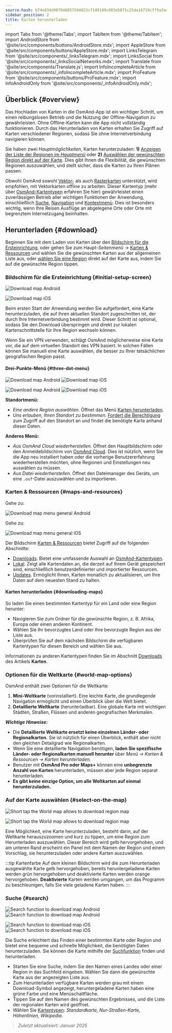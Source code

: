 ```yaml
---
source-hash: b74e034d907048857594823cf149189c003eb875c25da16719cff9a3addc6202
sidebar_position: 2
title: Karten herunterladen
---
```

import Tabs from '@theme/Tabs';
import TabItem from '@theme/TabItem';
import AndroidStore from '@site/src/components/buttons/AndroidStore.mdx';
import AppleStore from '@site/src/components/buttons/AppleStore.mdx';
import LinksTelegram from '@site/src/components/_linksTelegram.mdx';
import LinksSocial from '@site/src/components/_linksSocialNetworks.mdx';
import Translate from '@site/src/components/Translate.js';
import InfoIncompleteArticle from '@site/src/components/_infoIncompleteArticle.mdx';
import ProFeature from '@site/src/components/buttons/ProFeature.mdx';
import InfoAndroidOnly from '@site/src/components/_infoAndroidOnly.mdx';




## Überblick {#overview}

Das Hochladen von Karten in die OsmAnd-App ist ein wichtiger Schritt, um einen reibungslosen Betrieb und die Nutzung der Offline-Navigation zu gewährleisten. Ohne Offline-Karten kann die App nicht vollständig funktionieren. Durch das Herunterladen von Karten erhalten Sie Zugriff auf Karten verschiedener Regionen, sodass Sie ohne Internetverbindung navigieren können.

Sie haben zwei *Hauptmöglichkeiten*, Karten herunterzuladen: **1)** [Anzeigen der Liste der Regionen im *Hauptmenü*](#maps-and-resources) oder **2)** [Auswählen der gewünschten Region direkt auf der Karte](#select-on-the-map). Dies gibt Ihnen die Flexibilität, die gewünschten Regionen auszuwählen, und stellt sicher, dass die Karten zu Ihren Plänen passen.

Obwohl OsmAnd sowohl [Vektor-](../map/vector-maps.md) als auch [Rasterkarten](../map/raster-maps.md) unterstützt, wird empfohlen, mit Vektorkarten offline zu arbeiten. Dieser Kartentyp (mehr über [OsmAnd-Kartentypen](../personal/maps-resources.md#map-types) erfahren Sie hier) gewährleistet einen zuverlässigen Betrieb aller wichtigen Funktionen der Anwendung, einschließlich [Suche](../search/index.md), [Navigation](../navigation/index.md) und [Kontextmenü](../map/map-context-menu.md). Dies ist besonders wichtig, wenn Ihre Reisen Ausflüge an abgelegene Orte oder Orte mit begrenztem Internetzugang beinhalten.


## Herunterladen {#download}

Beginnen Sie mit dem Laden von Karten über den [Bildschirm für die Ersteinrichtung](#initial-setup-screen), oder gehen Sie zum Haupt-*Seitenmenü* *→* [Karten & Ressourcen](#maps-and-resources) und wählen Sie die gewünschten Karten aus der allgemeinen Liste aus, oder [wählen Sie eine Region](#select-on-the-map) direkt auf der Karte aus, indem Sie auf die gewünschte Region tippen.


### Bildschirm für die Ersteinrichtung {#initial-setup-screen}

<Tabs groupId="operating-systems">

<TabItem value="android" label="Android">

![Download map Android](@site/static/img/steps/start_screen_first_screen_andr.png)

</TabItem>

<TabItem value="ios" label="iOS">

![Download map iOS](@site/static/img/steps/start_screen_first_screen_ios.png)

</TabItem>

</Tabs>

Beim ersten Start der Anwendung werden Sie aufgefordert, eine Karte herunterzuladen, die auf Ihren aktuellen Standort zugeschnitten ist, der durch Ihre Internetverbindung bestimmt wird. Dieser Schritt ist optional, sodass Sie den Download überspringen und direkt zur lokalen Kartenschnittstelle für Ihre Region wechseln können.

Wenn Sie ein VPN verwenden, schlägt OsmAnd möglicherweise eine Karte vor, die auf dem virtuellen Standort des VPN basiert. In solchen Fällen können Sie manuell eine Karte auswählen, die besser zu Ihrer tatsächlichen geografischen Region passt.


#### Drei-Punkte-Menü {#three-dot-menu}

<Tabs groupId="operating-systems">

<TabItem value="android" label="Android">

![Download map Android](@site/static/img/steps/start_screen_first_screen_location_andr.png) ![Download map iOS](@site/static/img/steps/start_screen_first_screen_other_andr.png)

</TabItem>

<TabItem value="ios" label="iOS">

![Download map Android](@site/static/img/steps/start_screen_first_screen_location_ios.png) ![Download map iOS](@site/static/img/steps/start_screen_first_screen_other_ios.png)

</TabItem>

</Tabs>

**Standortmenü:**

- *Eine andere Region auswählen.* Öffnet das Menü [Karten herunterladen](#maps-and-resources).
- *Uns erlauben, Ihren Standort zu bestimmen.* [Fordert die Berechtigung](../start-with/first-steps.md#permission-to-access-the-location) zum Zugriff auf den Standort an und findet die benötigte Karte anhand dieser Daten.

**Anderes Menü:**

- *Aus OsmAnd Cloud wiederherstellen.* Öffnet den Hauptbildschirm oder den Anmeldebildschirm von [OsmAnd Cloud](../personal/osmand-cloud.md). Dies ist nützlich, wenn Sie die App neu installiert haben oder die vorherige Benutzererfahrung wiederherstellen möchten, ohne Regionen und Einstellungen neu auswählen zu müssen.
- *Aus Datei wiederherstellen.* Öffnet den Dateimanager des Geräts, um eine `.osf`-Datei auszuwählen und zu importieren.


### Karten & Ressourcen {#maps-and-resources}

<Tabs groupId="operating-systems">

<TabItem value="android" label="Android">

Gehe zu: *<Translate android="true" ids="shared_string_menu,maps_and_resources,downloads"/>*

![Download map menu general Android](@site/static/img/personal/maps/download_menu_andr.png)

</TabItem>

<TabItem value="ios" label="iOS">

Gehe zu: *<Translate ios="true" ids="shared_string_menu,res_mapsres"/>*

![Download map menu general iOS](@site/static/img/personal/maps/download_menu_ios.png)

</TabItem>

</Tabs>

Der Bildschirm [Karten & Ressourcen](../personal/maps-resources.md) bietet Zugriff auf die folgenden Abschnitte:

- [Downloads](../personal/maps-resources.md#downloads). Bietet eine umfassende Auswahl an [OsmAnd-Kartentypen](../personal/maps-resources.md#map-types).
- [Lokal](../personal/maps-resources.md#local). Zeigt alle Kartendaten an, die derzeit auf Ihrem Gerät gespeichert sind, einschließlich benutzerdefinierter und importierter Ressourcen.
- [Updates](../personal/maps-resources.md#updates). Ermöglicht Ihnen, Karten monatlich zu aktualisieren, um Ihre Daten auf dem neuesten Stand zu halten.

#### Karten herunterladen {#downloading-maps}

So laden Sie einen bestimmten Kartentyp für ein Land oder eine Region herunter:

- Navigieren Sie zum Ordner für die gewünschte Region, z. B. Afrika, Europa oder einen anderen Kontinent.
- Wählen Sie Ihr bevorzugtes Land oder Ihre bevorzugte Region aus der Liste aus.
- Überprüfen Sie auf dem nächsten Bildschirm die verfügbaren Kartentypen für diesen Bereich und wählen Sie aus.

Informationen zu anderen Kartentypen finden Sie im Abschnitt [Downloads](../personal/maps-resources.md#downloads) des Artikels **Karten**.

### Optionen für die Weltkarte {#world-map-options}

OsmAnd enthält zwei Optionen für die Weltkarte:

1. **Mini-Weltkarte** (vorinstalliert). Eine leichte Karte, die grundlegende Navigation ermöglicht und einen Überblick über die Welt bietet.
2. **Detaillierte Weltkarte** (herunterladbar). Eine globale Karte mit wichtigen Städten, Straßen, Flüssen und anderen geografischen Merkmalen.

***Wichtige Hinweise:***

- Die **Detaillierte Weltkarte ersetzt keine einzelnen Länder- oder Regionalkarten.** Sie ist nützlich für einen Überblick, enthält aber nicht den gleichen Detailgrad wie Regionalkarten.
- Wenn Sie eine detaillierte Navigation benötigen, **laden Sie spezifische Länder- oder Regionalkarten manuell herunter** über *Menü → Karten & Ressourcen → Karten herunterladen.*
- Benutzer mit **OsmAnd Pro oder Maps+** können eine **unbegrenzte Anzahl von Karten** herunterladen, müssen aber jede Region separat herunterladen.
- **Es gibt keine einzige Option, um alle Weltkarten auf einmal herunterzuladen.**


### Auf der Karte auswählen {#select-on-the-map}

<Tabs groupId="operating-systems">

<TabItem value="android" label="Android">

![Short tap the World map allows to download region map](@site/static/img/map/download_region_map_via_worldmap.png)

</TabItem>

<TabItem value="ios" label="iOS">

![Short tap the World map allows to download region map](@site/static/img/settings/download_region_map_via_worldmap_ios.png)

</TabItem>

</Tabs>

Eine Möglichkeit, eine Karte herunterzuladen, besteht darin, auf der Weltkarte herauszuzoomen und kurz zu tippen, um eine Region zum Herunterladen auszuwählen. Dieser Bereich wird gelb hervorgehoben, und am unteren Rand erscheint ein Panel mit dem Namen der Region und einem Vorschlag, sie herunterzuladen oder andere Karten auszuwählen.

:::tip Kartenfarbe
Auf dem kleinen Bildschirm wird die zum Herunterladen ausgewählte Karte gelb hervorgehoben, bereits heruntergeladene Karten werden grün hervorgehoben und deaktivierte Karten werden orange hervorgehoben. **Deaktivierte** Karten werden umgangen, um das Programm zu beschleunigen, falls Sie viele geladene Karten haben.
:::

### Suche {#search}

<Tabs groupId="operating-systems">

<TabItem value="android" label="Android">

![Search function to download map Android](@site/static/img/settings/search_download_map_3_andr.png) ![Search function to download map Android](@site/static/img/settings/search_download_map_4_andr.png)

</TabItem>

<TabItem value="ios" label="iOS">

![Search function to download map iOS](@site/static/img/settings/search_download_map_1_ios.png) ![Search function to download map iOS](@site/static/img/settings/search_download_map_2_ios.png)

</TabItem>

</Tabs>

Die Suche erleichtert das Finden einer bestimmten Karte oder Region und bietet eine bequeme und schnelle Möglichkeit, die benötigten Daten herunterzuladen. Sie können die Karte mithilfe der [Suchfunktion](../search/index.md) finden und herunterladen.

- Starten Sie eine Suche, indem Sie den Namen eines Landes oder einer Region in das Suchfeld eingeben. Wählen Sie dann die gewünschte Karte aus der angezeigten Liste aus.
- Zum Herunterladen verfügbare Karten werden grau mit einem Download-Symbol angezeigt, heruntergeladene Karten haben eine grüne Farbe und eine Menüschaltfläche.
- Tippen Sie auf den Namen des gewünschten Ergebnisses, und die Liste der regionalen Karten wird geöffnet.
- Wählen Sie [Kartentypen](../personal/maps-resources.md#map-types): *Standardkarte, Nur-Straßen-Karte, Höhenlinien, Wikipedia*.

> *Zuletzt aktualisiert: Januar 2025*